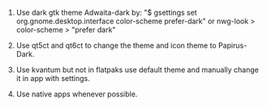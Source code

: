 1. Use dark gtk theme Adwaita-dark by: "$ gsettings set org.gnome.desktop.interface color-scheme prefer-dark" or nwg-look > color-scheme > "prefer dark"

2. Use qt5ct and qt6ct to change the theme and icon theme to Papirus-Dark.

3. Use kvantum but not in flatpaks use default theme and manually change it in app with settings.

4. Use native apps whenever possible.
